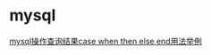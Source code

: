 # mysql

[mysql操作查询结果case when then else end用法举例](book/mysql操作查询结果case%20when%20then%20else%20end.md)
